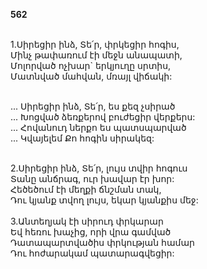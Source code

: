 **562**

\
1.Սիրեցիր ինձ, Տե՛ր, փրկեցիր հոգիս,\
Մինչ թափառում էի մեջն անապատի,\
Մոլորված ոչխար` երկյուղը սրտիս,\
Մատնված մահվան, մռայլ վիճակի:

\
 ... Սիրեցիր ինձ, Տե՛ր, ես քեզ չսիրած\
 ... Խոցված ձեռքերով բուժեցիր վերքերս:\
 ... Հովանուդ ներքո ես պատսպարված\
 ... Կվայելեմ Քո հոգին սիրակեզ:

\
2.Սիրեցիր ինձ, Տե՛ր, լույս տվիր հոգուս\
Տանը անճրագ, ուր խավար էր խոր:\
Հեծեծում էի մեղքի ճնշման տակ,\
Դու կյանք տվող լույս, եկար կյանքիս մեջ:\
\
3.Անտեղյակ էի սիրուդ փրկարար\
Եվ հեռու խաչից, որի վրա գամված\
Դատապարտվածիս փրկության համար\
Դու հոժարակամ պատարագվեցիր:
